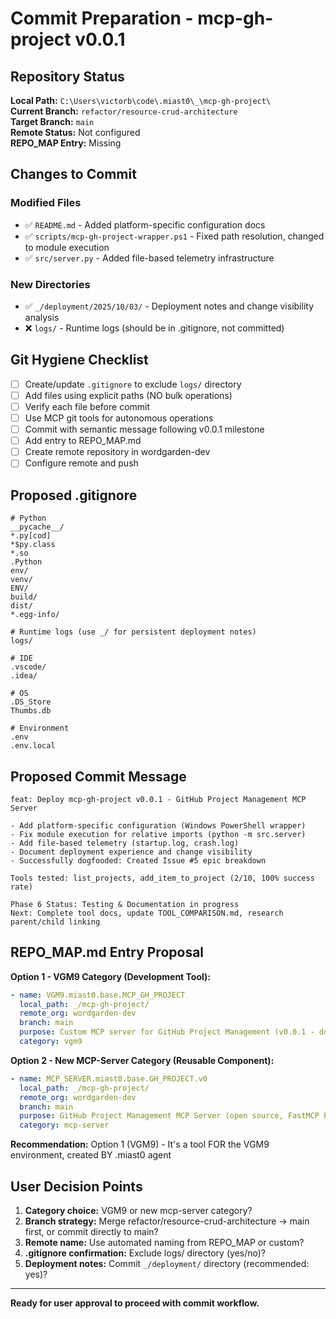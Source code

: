 # Commit Preparation - mcp-gh-project v0.0.1

## Repository Status

**Local Path:** `C:\Users\victorb\code\.miast0\_\mcp-gh-project\`  
**Current Branch:** `refactor/resource-crud-architecture`  
**Target Branch:** `main`  
**Remote Status:** Not configured  
**REPO_MAP Entry:** Missing

## Changes to Commit

### Modified Files
- ✅ `README.md` - Added platform-specific configuration docs
- ✅ `scripts/mcp-gh-project-wrapper.ps1` - Fixed path resolution, changed to module execution
- ✅ `src/server.py` - Added file-based telemetry infrastructure

### New Directories
- ✅ `_/deployment/2025/10/03/` - Deployment notes and change visibility analysis
- ❌ `logs/` - Runtime logs (should be in .gitignore, not committed)

## Git Hygiene Checklist

- [ ] Create/update `.gitignore` to exclude `logs/` directory
- [ ] Add files using explicit paths (NO bulk operations)
- [ ] Verify each file before commit
- [ ] Use MCP git tools for autonomous operations
- [ ] Commit with semantic message following v0.0.1 milestone
- [ ] Add entry to REPO_MAP.md
- [ ] Create remote repository in wordgarden-dev
- [ ] Configure remote and push

## Proposed .gitignore

```
# Python
__pycache__/
*.py[cod]
*$py.class
*.so
.Python
env/
venv/
ENV/
build/
dist/
*.egg-info/

# Runtime logs (use _/ for persistent deployment notes)
logs/

# IDE
.vscode/
.idea/

# OS
.DS_Store
Thumbs.db

# Environment
.env
.env.local
```

## Proposed Commit Message

```
feat: Deploy mcp-gh-project v0.0.1 - GitHub Project Management MCP Server

- Add platform-specific configuration (Windows PowerShell wrapper)
- Fix module execution for relative imports (python -m src.server)
- Add file-based telemetry (startup.log, crash.log)
- Document deployment experience and change visibility
- Successfully dogfooded: Created Issue #5 epic breakdown

Tools tested: list_projects, add_item_to_project (2/10, 100% success rate)

Phase 6 Status: Testing & Documentation in progress
Next: Complete tool docs, update TOOL_COMPARISON.md, research parent/child linking
```

## REPO_MAP.md Entry Proposal

**Option 1 - VGM9 Category (Development Tool):**
```yaml
- name: VGM9.miast0.base.MCP_GH_PROJECT
  local_path: _/mcp-gh-project/
  remote_org: wordgarden-dev
  branch: main
  purpose: Custom MCP server for GitHub Project Management (v0.0.1 - dogfooded)
  category: vgm9
```

**Option 2 - New MCP-Server Category (Reusable Component):**
```yaml
- name: MCP_SERVER.miast0.base.GH_PROJECT.v0
  local_path: _/mcp-gh-project/
  remote_org: wordgarden-dev
  branch: main
  purpose: GitHub Project Management MCP Server (open source, FastMCP Python)
  category: mcp-server
```

**Recommendation:** Option 1 (VGM9) - It's a tool FOR the VGM9 environment, created BY .miast0 agent

## User Decision Points

1. **Category choice:** VGM9 or new mcp-server category?
2. **Branch strategy:** Merge refactor/resource-crud-architecture → main first, or commit directly to main?
3. **Remote name:** Use automated naming from REPO_MAP or custom?
4. **.gitignore confirmation:** Exclude logs/ directory (yes/no)?
5. **Deployment notes:** Commit `_/deployment/` directory (recommended: yes)?

---

**Ready for user approval to proceed with commit workflow.**
